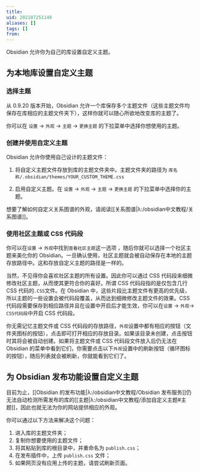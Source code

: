 ```yaml
---
title: 
uid: 202107251149
aliases: []
tags: []
from: 
---
```

Obsidian 允许你为自己的库设置自定义主题。

## 为本地库设置自定义主题

### 选择主题

从 0.9.20 版本开始，Obsidian 允许一个库保存多个主题文件（这些主题文件均保存在库相应的主题文件夹下），这样你就可以随心所欲地改变库的主题了。

你可以在 `设置` -> `外观` -> `主题` -> `更换主题` 的下拉菜单中选择你想使用的主题。

### 创建并使用自定义主题

Obsidian 允许你使用自己设计的主题文件：

1. 将自定义主题文件存放到库的主题文件夹中。主题文件夹的路径为 `库名称/.obsidian/themes/YOUR_CUSTOM_THEME.css`

2. 启用自定义主题。在 `设置` -> `外观` -> `主题` -> `更换主题` 的下拉菜单中选择你的主题。

想要了解如何自定义关系图谱的外观，请阅读[[关系图谱|λ:/obsidian中文教程/关系图谱]]。

### 使用社区主题或 CSS 代码段

你可以在`设置` -> `外观`中找到`查看社区主题`这一选项	，随后你就可以选择一个社区主题来美化你的 Obsidian。一旦确认使用，社区主题就会被自动保存在本地的主题存放路径中。这和存放自定义主题的路径是一样的。

当然，不见得你会喜欢社区主题的所有设置。因此你可以通过 CSS 代码段来细微修改社区主题，从而使其更符合你的喜好。所谓 CSS 代码段指的是仅包含几行 CSS 代码的`.CSS`文件。在 Obsidian 中，这些片段比主题文件有更高的优先级，所以主题的一些设置会被代码段覆盖，从而达到细微修改主题文件的效果。CSS 代码段需要保存到相应路径并且在设置中开启后才能生效，你可以在`设置` -> `外观`-> `CSS代码段`中开启 CSS 代码段。

你无需记忆主题文件或 CSS 代码段的存放路径，`外观`设置中都有相应的按钮（文件夹图标的按钮），点击即可打开相应的存放目录。如果该目录未创建，点击按钮时其将会被自动创建。如果将主题文件或 CSS 代码段文件放入后仍无法在 Obsidian 的菜单中看到它们，你需要点击以下`外观`设置中的刷新按钮（循环图标的按钮），随后列表就会被刷新，你就能看到它们了。

## 为 Obsidian 发布功能设置自定义主题

目前为止，[[Obsidian 的发布功能|λ:/obsidian中文教程/Obsidian 发布服务]]仍无法自动检测所需发布的库的[[主题|λ:/obsidian中文教程/添加自定义主题#主题]]，因此也就无法为你的网站提供相应的外观。

你可以通过以下方法来解决这个问题：

1. 进入库的主题文件夹；
2. 复制你想要使用的主题文件；
3. 将其粘贴到库的根目录中，并重命名为 `publish.css`；
4. 在发布插件中，上传 `publish.css` 文件；
5. 如果网页没有应用上传的主题，请尝试刷新页面。